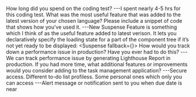 How long did you spend on the coding test? 
---I spent nearly 4-5 hrs for this coding test.
What was the most useful feature that was added to the latest version of your chosen language? Please include a snippet of code that shows how you've used it.
---New Suspense Feature is something which I think of as the useful feature added to latest verison. It lets you declaratively specify the loading state for a part of the component tree if it’s not yet ready to be displayed:
  <Suspense fallback={<Spinner />}>
    <Comments />
  </Suspense>
How would you track down a performance issue in production? Have you ever had to do this?
---We can track performance issue by generating Lighthouse Report in production.
If you had more time, what additional features or improvements would you consider adding to the task management application?
---Secure access. Different to-do list profiless. Some personal ones which only you can access
---Alert message or notification sent to you when due date is near
